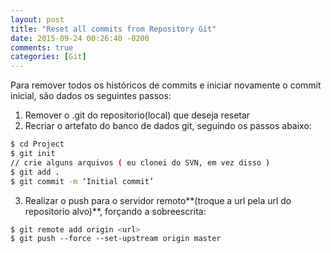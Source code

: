 ```yaml
---
layout: post
title: "Reset all commits from Repository Git"
date: 2015-09-24 00:26:40 -0200
comments: true
categories: [Git]
---
```


Para remover todos os históricos de commits e iniciar novamente o commit inicial, são dados os seguintes passos:

1) Remover o .git do repositorio(local) que deseja resetar</br>
2) Recriar o artefato do banco de dados git, seguindo os passos abaixo:

``` bash
$ cd Project
$ git init
// crie alguns arquivos ( eu clonei do SVN, em vez disso )
$ git add .
$ git commit -m ‘Initial commit’
```

3) Realizar o push para o servidor remoto**(troque a url pela url do repositorio alvo)**, forçando a sobreescrita:

``` bash
$ git remote add origin <url>
$ git push ‐‐force ‐‐set-upstream origin master
```
